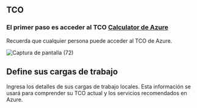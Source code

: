 ## TCO

### El primer paso es acceder al TCO [Calculator de Azure](https://azure.microsoft.com/es-mx/pricing/tco/calculator/)

Recuerda que cualquier persona puede acceder al TCO de Azure.

![Captura de pantalla (72)](https://user-images.githubusercontent.com/49338963/175760307-c664eb79-f07f-468e-8de1-54b9ce735366.png)

## Define sus cargas de trabajo

Ingresa los detalles de sus cargas de trabajo locales. 
Esta información se usará para comprender su TCO actual y los servicios recomendados en Azure.
